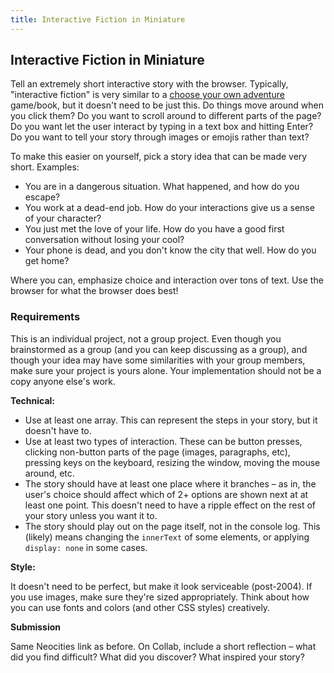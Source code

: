 ```yaml
---
title: Interactive Fiction in Miniature
---
```


## Interactive Fiction in Miniature

Tell an extremely short interactive story with the browser. Typically, "interactive fiction" is very similar to a [choose your own adventure](https://en.wikipedia.org/wiki/Choose_Your_Own_Adventure) game/book, but it doesn't need to be just this. Do things move around when you click them? Do you want to scroll around to different parts of the page? Do you want let the user interact by typing in a text box and hitting Enter? Do you want to tell your story through images or emojis rather than text?

To make this easier on yourself, pick a story idea that can be made very short. Examples:
* You are in a dangerous situation. What happened, and how do you escape?
* You work at a dead-end job. How do your interactions give us a sense of your character?
* You just met the love of your life. How do you have a good first conversation without losing your cool?
* Your phone is dead, and you don't know the city that well. How do you get home?

Where you can, emphasize choice and interaction over tons of text. Use the browser for what the browser does best!

### Requirements

This is an individual project, not a group project. Even though you brainstormed as a group (and you can keep discussing as a group), and though your idea may have some similarities with your group members, make sure your project is yours alone. Your implementation should not be a copy anyone else's work.

**Technical:**  
* Use at least one array. This can represent the steps in your story, but it doesn't have to.
* Use at least two types of interaction. These can be button presses, clicking non-button parts of the page (images, paragraphs, etc), pressing keys on the keyboard, resizing the window, moving the mouse around, etc.
* The story should have at least one place where it branches – as in, the user's choice should affect which of 2+ options are shown next at at least one point. This doesn't need to have a ripple effect on the rest of your story unless you want it to.
* The story should play out on the page itself, not in the console log. This (likely) means changing the `innerText` of some elements, or applying `display: none` in some cases.

**Style:**  

It doesn't need to be perfect, but make it look serviceable (post-2004). If you use images, make sure they're sized appropriately. Think about how you can use fonts and colors (and other CSS styles) creatively.

**Submission**  

Same Neocities link as before. On Collab, include a short reflection – what did you find difficult? What did you discover? What inspired your story?
